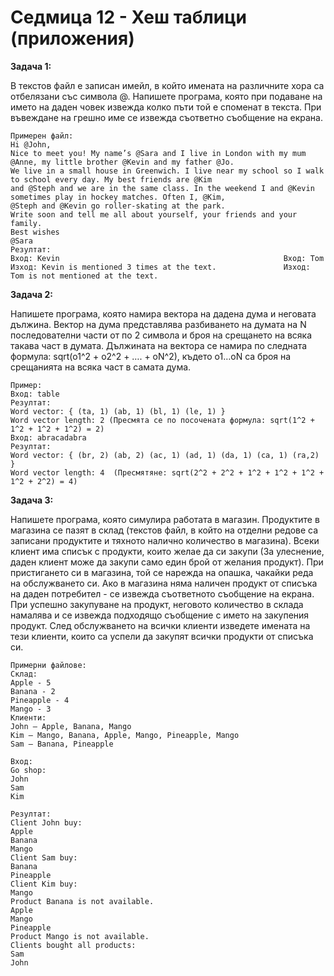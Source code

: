 # Седмица 12 - Хеш таблици (приложения)

**Задача 1:**

В текстов файл е записан имейл, в който имената на различните хора са отбелязани със символа @. Напишете програма, която при подаване на името на даден човек извежда колко пъти той е споменат в текста. При въвеждане на грешно име се извежда съответно съобщение на екрана.

```
Примерен файл:
Hi @John,
Nice to meet you! My name’s @Sara and I live in London with my mum @Anne, my little brother @Kevin and my father @Jo.
We live in a small house in Greenwich. I live near my school so I walk to school every day. My best friends are @Kim
and @Steph and we are in the same class. In the weekend I and @Kevin sometimes play in hockey matches. Often I, @Kim,
@Steph and @Kevin go roller-skating at the park.
Write soon and tell me all about yourself, your friends and your family.
Best wishes
@Sara  
Резултат:
Вход: Kevin                                                  Вход: Tom 
Изход: Kevin is mentioned 3 times at the text.               Изход: Tom is not mentioned at the text.
```

**Задача 2:**

Напишете програма, която намира вектора на дадена дума и неговата дължина. Вектор на дума представлява разбиването на думата на N последователни части от по 2 символа и броя на срещането на всяка такава част в думата. Дължината на вектора се намира по следната формула: sqrt(o1^2 + o2^2 + …. + oN^2), където о1…oN са броя на срещанията на всяка част в самата дума. 

```
Пример:
Вход: table
Резултат:
Word vector: { (ta, 1) (ab, 1) (bl, 1) (le, 1) }
Word vector length: 2 (Пресмята се по посочената формула: sqrt(1^2 + 1^2 + 1^2 + 1^2) = 2)
Вход: abracadabra
Резултат:
Word vector: { (br, 2) (ab, 2) (ac, 1) (ad, 1) (da, 1) (ca, 1) (ra,2) }
Word vector length: 4  (Пресмятяне: sqrt(2^2 + 2^2 + 1^2 + 1^2 + 1^2 + 1^2 + 2^2) = 4)
```

**Задача 3:**

Напишете програма, която симулира работата в магазин. Продуктите в магазина се пазят в склад (текстов файл, в който на отделни редове са записани продуктите и тяхното налично количество в магазина). Всеки клиент има списък с продукти, които желае да си закупи (За улеснение, даден клиент може да закупи само един брой от желания продукт). При пристигането си в магазина, той се нарежда на опашка, чакайки реда на обслужването си. Ако в магазина няма наличен продукт от списъка на даден потребител - се извежда  съответното съобщение на екрана. При успешно закупуване на продукт, неговото количество в склада намалява и се извежда подходящо съобщение с името на закупения продукт. След обслужването на всички клиенти изведете имената на тези клиенти, които са успели да закупят всички продукти от списъка си.

```
Примерни файлове:
Склад:
Apple - 5
Banana - 2
Pineapple - 4
Mango - 3
Клиенти:
John – Apple, Banana, Mango
Kim – Mango, Banana, Apple, Mango, Pineapple, Mango 
Sam – Banana, Pineapple
```
```
Вход:
Go shop:
John
Sam
Kim

Резултат:
Client John buy:
Apple
Banana
Mango
Client Sam buy:
Banana
Pineapple
Client Kim buy:
Mango
Product Banana is not available.
Apple
Mango
Pineapple
Product Mango is not available.
Clients bought all products:
Sam
John
```





